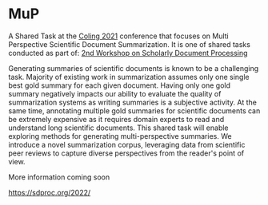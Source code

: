 # MuP

A Shared Task at the [Coling 2021](https://coling2022.org/) conference that focuses on Multi Perspective Scientific Document Summarization. It is one of shared tasks conducted as part of: [2nd Workshop on Scholarly Document Processing](https://sdproc.org/2022/)


Generating summaries of scientific documents is known to be a challenging task. Majority of existing work in summarization assumes only one single best gold summary for each given document. Having only one gold summary negatively impacts our ability to evaluate the quality of summarization systems as writing summaries is a subjective activity. At the same time, annotating multiple gold summaries for scientific documents can be extremely expensive as it requires domain experts to read and understand long scientific documents. This shared task will enable exploring methods for generating multi-perspective summaries. We introduce a novel summarization corpus, leveraging data from scientific peer reviews to capture diverse perspectives from the reader's point of view.



More information coming soon



https://sdproc.org/2022/
